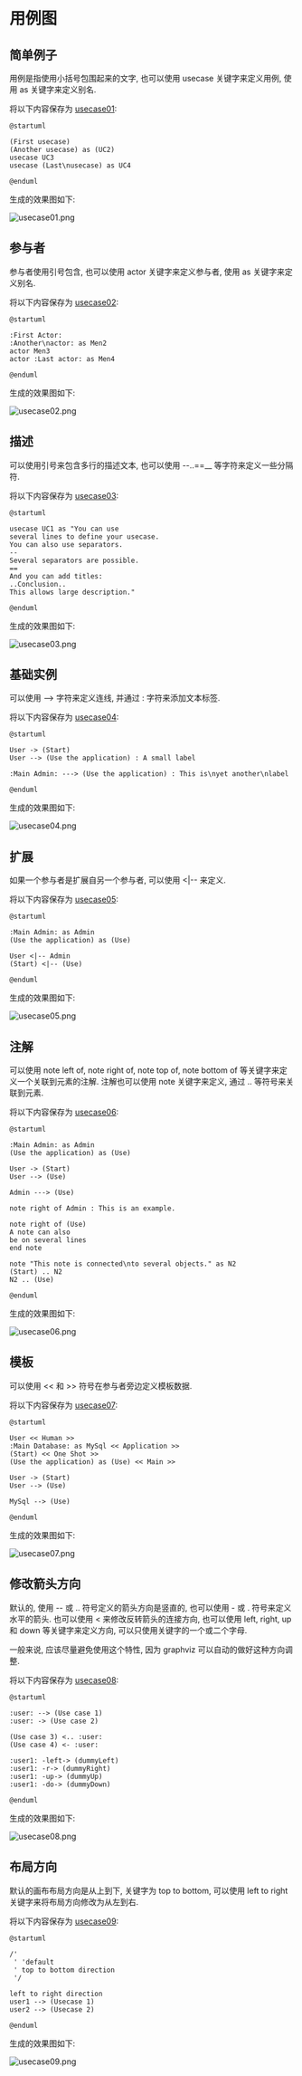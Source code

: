 # 用例图 #

## 简单例子 ##

用例是指使用小括号包围起来的文字, 也可以使用 usecase 关键字来定义用例, 使用 as 关键字来定义别名.

将以下内容保存为 [usecase01](https://github.com/lsytj0413/learn-note/blob/master/draw/plantuml/usecase/usecase01.pum):

```
@startuml

(First usecase)
(Another usecase) as (UC2)
usecase UC3
usecase (Last\nusecase) as UC4

@enduml
```

生成的效果图如下:

![usecase01.png](https://github.com/lsytj0413/learn-note/blob/master/draw/plantuml/usecase/usecase01.png)

## 参与者 ##

参与者使用引号包含, 也可以使用 actor 关键字来定义参与者, 使用 as 关键字来定义别名.

将以下内容保存为 [usecase02](https://github.com/lsytj0413/learn-note/blob/master/draw/plantuml/usecase/usecase02.pum):

```
@startuml

:First Actor:
:Another\nactor: as Men2
actor Men3
actor :Last actor: as Men4

@enduml
```

生成的效果图如下:

![usecase02.png](https://github.com/lsytj0413/learn-note/blob/master/draw/plantuml/usecase/usecase02.png)

## 描述 ##

可以使用引号来包含多行的描述文本, 也可以使用 --..==__ 等字符来定义一些分隔符.

将以下内容保存为 [usecase03](https://github.com/lsytj0413/learn-note/blob/master/draw/plantuml/usecase/usecase03.pum):

```
@startuml

usecase UC1 as "You can use
several lines to define your usecase.
You can also use separators.
--
Several separators are possible.
==
And you can add titles:
..Conclusion..
This allows large description."

@enduml
```

生成的效果图如下:

![usecase03.png](https://github.com/lsytj0413/learn-note/blob/master/draw/plantuml/usecase/usecase03.png)

## 基础实例 ##

可以使用 --> 字符来定义连线, 并通过 : 字符来添加文本标签.

将以下内容保存为 [usecase04](https://github.com/lsytj0413/learn-note/blob/master/draw/plantuml/usecase/usecase04.pum):

```
@startuml

User -> (Start)
User --> (Use the application) : A small label

:Main Admin: ---> (Use the application) : This is\nyet another\nlabel

@enduml
```

生成的效果图如下:

![usecase04.png](https://github.com/lsytj0413/learn-note/blob/master/draw/plantuml/usecase/usecase04.png)

## 扩展 ##

如果一个参与者是扩展自另一个参与者, 可以使用 <|-- 来定义.

将以下内容保存为 [usecase05](https://github.com/lsytj0413/learn-note/blob/master/draw/plantuml/usecase/usecase05.pum):

```
@startuml

:Main Admin: as Admin
(Use the application) as (Use)

User <|-- Admin
(Start) <|-- (Use)

@enduml
```

生成的效果图如下:

![usecase05.png](https://github.com/lsytj0413/learn-note/blob/master/draw/plantuml/usecase/usecase05.png)

## 注解 ##

可以使用 note left of, note right of, note top of, note bottom of 等关键字来定义一个关联到元素的注解.
注解也可以使用 note 关键字来定义, 通过 .. 等符号来关联到元素.

将以下内容保存为 [usecase06](https://github.com/lsytj0413/learn-note/blob/master/draw/plantuml/usecase/usecase06.pum):

```
@startuml

:Main Admin: as Admin
(Use the application) as (Use)

User -> (Start)
User --> (Use)

Admin ---> (Use)

note right of Admin : This is an example.

note right of (Use)
A note can also
be on several lines
end note

note "This note is connected\nto several objects." as N2
(Start) .. N2
N2 .. (Use)

@enduml
```

生成的效果图如下:

![usecase06.png](https://github.com/lsytj0413/learn-note/blob/master/draw/plantuml/usecase/usecase06.png)

## 模板 ##

可以使用 << 和 >> 符号在参与者旁边定义模板数据.

将以下内容保存为 [usecase07](https://github.com/lsytj0413/learn-note/blob/master/draw/plantuml/usecase/usecase07.pum):

```
@startuml

User << Human >>
:Main Database: as MySql << Application >>
(Start) << One Shot >>
(Use the application) as (Use) << Main >>

User -> (Start)
User --> (Use)

MySql --> (Use)

@enduml
```

生成的效果图如下:

![usecase07.png](https://github.com/lsytj0413/learn-note/blob/master/draw/plantuml/usecase/usecase07.png)

## 修改箭头方向 ##

默认的, 使用 -- 或 .. 符号定义的箭头方向是竖直的, 也可以使用 - 或 . 符号来定义水平的箭头. 也可以使用 < 来修改反转箭头的连接方向, 也可以使用 left, right, up 和 down 等关键字来定义方向, 可以只使用关键字的一个或二个字母.

一般来说, 应该尽量避免使用这个特性, 因为 graphviz 可以自动的做好这种方向调整.

将以下内容保存为 [usecase08](https://github.com/lsytj0413/learn-note/blob/master/draw/plantuml/usecase/usecase08.pum):

```
@startuml

:user: --> (Use case 1)
:user: -> (Use case 2)

(Use case 3) <.. :user:
(Use case 4) <- :user:

:user1: -left-> (dummyLeft)
:user1: -r-> (dummyRight)
:user1: -up-> (dummyUp)
:user1: -do-> (dummyDown)

@enduml
```

生成的效果图如下:

![usecase08.png](https://github.com/lsytj0413/learn-note/blob/master/draw/plantuml/usecase/usecase08.png)

## 布局方向 ##

默认的画布布局方向是从上到下, 关键字为 top to bottom, 可以使用 left to right 关键字来将布局方向修改为从左到右.

将以下内容保存为 [usecase09](https://github.com/lsytj0413/learn-note/blob/master/draw/plantuml/usecase/usecase09.pum):

```
@startuml

/' 
 ' 'default
 ' top to bottom direction
 '/

left to right direction
user1 --> (Usecase 1)
user2 --> (Usecase 2)

@enduml
```

生成的效果图如下:

![usecase09.png](https://github.com/lsytj0413/learn-note/blob/master/draw/plantuml/usecase/usecase09.png)
